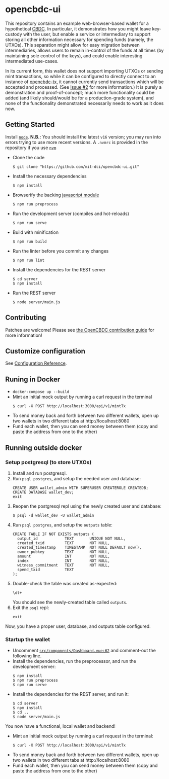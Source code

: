 # opencbdc-ui

This repository contains an example web-browser-based wallet for a hypothetical [CBDC](https://en.wikipedia.org/wiki/Central_bank_digital_currency).
In particular, it demonstrates how you might leave key-custody with the user, but enable a service or intermediary to support storing all other information necessary for spending funds (namely, the UTXOs).
This separation might allow for easy migration between intermediaries, allows users to remain in-control of the funds at all times (by maintaining sole control of the keys), and could enable interesting intermediated use-cases.

In its current form, this wallet does not support importing UTXOs or sending mint transactions, so while it can be configured to directly connect to an instance of [opencbdc-tx](https://github.com/mit-dci/opencbdc-tx.git), it cannot currently send transactions which will be accepted and processed.
(See [Issue #2](https://github.com/mit-dci/opencbdc-ui/issues/2) for more information.)
It is purely a demonstration and proof-of-concept; much more functionality could be added (and likely should/would be for a production-grade system), and none of the functionality demonstrated necessarily needs to work as it does now.

## Getting Started

Install [`node`](https://nodejs.org/en/).
**N.B.:** You should install the latest `v16` version; you may run into errors trying to use more recent versions.
A `.nvmrc` is provided in the repository if you use [`nvm`](https://github.com/nvm-sh/nvm)

* Clone the code
  ```console
  $ git clone "https://github.com/mit-dci/opencbdc-ui.git"
  ```
* Install the necessary dependencies
  ```console
  $ npm install
  ```
* Browserify the backing [javascript module](https://github.com/mit-dci/opencbdc-js.git)
  ```console
  $ npm run preprocess
  ```
* Run the development server (compiles and hot-reloads)
  ```console
  $ npm run serve
  ```
* Build with minification
  ```console
  $ npm run build
  ```
* Run the linter before you commit any changes
  ```console
  $ npm run lint
  ```
* Install the dependencies for the REST server
  ```console
  $ cd server
  $ npm install
  ```
* Run the REST server
  ```console
  $ node server/main.js
  ```

## Contributing

Patches are welcome!
Please see [the OpenCBDC contribution guide](https://github.com/mit-dci/opencbdc-tx/blob/trunk/docs/contributing.md) for more information!

## Customize configuration
See [Configuration Reference](https://cli.vuejs.org/config/).

## Runing in Docker

* `docker-compose up --build`
*  Mint an initial mock output by running a curl request in the terminal
   ```console
   $ curl -X POST http://localhost:3000/api/v1/mintTx 
   ```
* To send money back and forth between two different wallets, open up two wallets in two different tabs at http://localhost:8080
* Fund each wallet, then you can send money between them (copy and paste the address from one to the other)

## Running outside docker

### Setup postgresql (to store UTXOs)

1. Install and run postgresql.
1. Run `psql postgres`, and setup the needed user and database:
   ```pgsql
   CREATE USER wallet_admin WITH SUPERUSER CREATEROLE CREATEDB;
   CREATE DATABASE wallet_dev;
   exit
   ```
1. Reopen the postgresql repl using the newly created user and database:
   ```console
   $ psql -d wallet_dev -U wallet_admin
   ```
1. Run `psql postgres`, and setup the `outputs` table:
   ```pgsql
   CREATE TABLE IF NOT EXISTS outputs (
     output_id            TEXT       UNIQUE NOT NULL,
     created_txid         TEXT       NOT NULL,
     created_timestamp    TIMESTAMP  NOT NULL DEFAULT now(),
     owner_pubkey         TEXT       NOT NULL,
     amount               INT        NOT NULL,
     index                INT        NOT NULL,
     witness_commitment   TEXT       NOT NULL,
     spend_txid           TEXT
   );
   ```
1. Double-check the table was created as-expected:
   ```pgsql
   \dt+
   ```
   You should see the newly-created table called `outputs`.
1. Exit the `psql` repl:
   ```pgsql
   exit
   ```

Now, you have a proper user, database, and outputs table configured.

### Startup the wallet

* Uncomment [`src/components/Dashboard.vue:62`](https://github.com/mit-dci/opencbdc-ui/blob/trunk/src/components/Dashboard.vue#L62) and comment-out the following line.
* Install the dependencies, run the preprocessor, and run the development server:
  ```console
  $ npm install
  $ npm run preprocess
  $ npm run serve
  ```
* Install the dependencies for the REST server, and run it:
  ```console
  $ cd server
  $ npm install
  $ cd ..
  $ node server/main.js
  ```

You now have a functional, local wallet and backend!

* Mint an initial mock output by running a curl request in the terminal:
   ```console
   $ curl -X POST http://localhost:3000/api/v1/mintTx 
   ```
* To send money back and forth between two different wallets, open up two wallets in two different tabs at http://localhost:8080
* Fund each wallet, then you can send money between them (copy and paste the address from one to the other)
